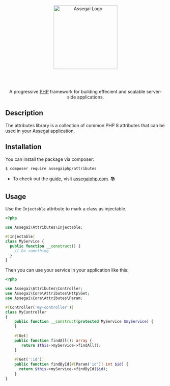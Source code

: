 <div align="center" style="padding-bottom: 48px">
    <a href="https://assegaiphp.com/" target="blank"><img src="https://assegaiphp.com/images/logos/logo-cropped.png" width="200" alt="Assegai Logo"></a>
</div>

<p style="text-align: center">A progressive <a href="https://php.net">PHP</a> framework for building effecient and scalable server-side applications.</p>

## Description

The attributes library is a collection of common PHP 8 attributes that can be used in your Assegai application.

## Installation

You can install the package via composer:

```bash
$ composer require assegaiphp/attributes
```

* To check out the [guide](https://assegaiphp.com/guide), visit [assegaiphp.com](https://assegaiphp.com). 📚

## Usage

Use the `Injectable` attribute to mark a class as injectable.

```php
<?php

use Assegai\Attributes\Injectable;

#[Injectable]
class MyService {
  public function __construct() {
    // Do something
  }
}
```

Then you can use your service in your application like this:

```php
<?php

use Assegai\Attributes\Controller;
use Assegai\Core\Attributes\Http\Get;
use Assegai\Core\Attributes\Param;

#[Controller('my-controller')]
class MyController
{
    public function __construct(protected MyService $myService) {
    }
    
    #[Get]
    public function findAll(): array {
       return $this->myService->findAll();
    }
    
    #[Get(':id')]
    public function findById(#[Param('id')] int $id) {
      return $this->myService->findById($id);
    }
}
```